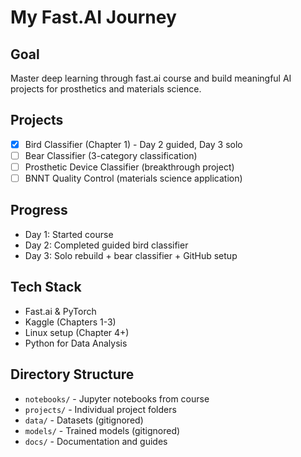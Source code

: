 # My Fast.AI Journey

## Goal
Master deep learning through fast.ai course and build meaningful AI projects for prosthetics and materials science.

## Projects
- [x] Bird Classifier (Chapter 1) - Day 2 guided, Day 3 solo
- [ ] Bear Classifier (3-category classification)  
- [ ] Prosthetic Device Classifier (breakthrough project)
- [ ] BNNT Quality Control (materials science application)

## Progress
- Day 1: Started course
- Day 2: Completed guided bird classifier  
- Day 3: Solo rebuild + bear classifier + GitHub setup

## Tech Stack
- Fast.ai & PyTorch
- Kaggle (Chapters 1-3)
- Linux setup (Chapter 4+)
- Python for Data Analysis

## Directory Structure
- `notebooks/` - Jupyter notebooks from course
- `projects/` - Individual project folders
- `data/` - Datasets (gitignored)
- `models/` - Trained models (gitignored)
- `docs/` - Documentation and guides
